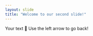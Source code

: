 ```yaml
---
layout: slide
title: "Welcome to our second slide!"
---
```

Your text 🐳
Use the left arrow to go back!
